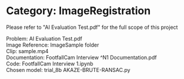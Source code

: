 # Category: ImageRegistration

Please refer to "AI Evaluation Test.pdf" for the full scope of this project

Problem: AI Evaluation Test.pdf <br>
Image Reference: ImageSample folder <br>
Clip: sample.mp4 <br>
Documentation: FootfallCam Interview ^N1 Documentation.pdf <br>
Code: FootfallCam Interview 1.ipynb <br>
Chosen model: trial_8b AKAZE-BRUTE-RANSAC.py <br>
